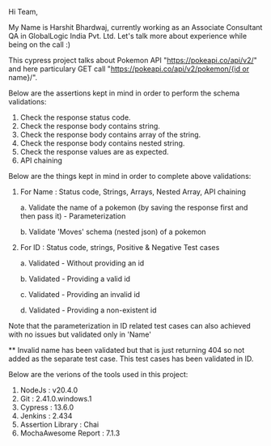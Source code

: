 Hi Team,

My Name is Harshit Bhardwaj, currently working as an Associate Consultant QA in GlobalLogic India Pvt. Ltd. Let's talk more about experience while being on the call :)

This cypress project talks about Pokemon API "https://pokeapi.co/api/v2/" and here particulary GET call "https://pokeapi.co/api/v2/pokemon/{id or name}/".

Below are the assertions kept in mind in order to perform the schema validations:
1. Check the response status code.
2. Check the response body contains string.
3. Check the response body contains array of the string.
4. Check the response body contains nested string.
5. Check the response values are as expected.
6. API chaining

Below are the things kept in mind in order to complete above validations:

  1. For Name : Status code, Strings, Arrays, Nested Array, API chaining
     
     a. Validate the name of a pokemon (by saving the response first and then pass it) - Parameterization
   
     b. Validate 'Moves' schema (nested json) of a pokemon
     
  3. For ID : Status code, strings, Positive & Negative Test cases
     
     a. Validated - Without providing an id
     
     b. Validated - Providing a valid id
     
     c. Validated - Providing an invalid id
     
     d. Validated - Providing a non-existent id

  Note that the parameterization in ID related test cases can also achieved with no issues but validated only in 'Name'

** Invalid name has been validated but that is just returning 404 so not added as the separate test case. This test cases has been validated in ID.


Below are the verions of the tools used in this project:
  1. NodeJs : v20.4.0
  2. Git : 2.41.0.windows.1
  3. Cypress : 13.6.0
  4. Jenkins : 2.434
  5. Assertion Library : Chai
  6. MochaAwesome Report : 7.1.3

